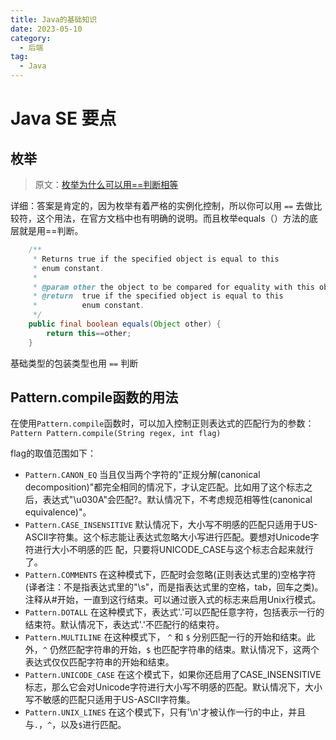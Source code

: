 ```yaml
---
title: Java的基础知识
date: 2023-05-10
category:
  - 后端
tag:
  - Java
---
```


# Java SE 要点

## 枚举

> 原文：[枚举为什么可以用==判断相等](https://blog.csdn.net/x_iya/article/details/53291536)

详细：答案是肯定的，因为枚举有着严格的实例化控制，所以你可以用 `==` 去做比较符，这个用法，在官方文档中也有明确的说明。而且枚举equals（）方法的底层就是用==判断。
```java
    /**
     * Returns true if the specified object is equal to this
     * enum constant.
     *
     * @param other the object to be compared for equality with this object.
     * @return  true if the specified object is equal to this
     *          enum constant.
     */
    public final boolean equals(Object other) {
        return this==other;
    }
```
基础类型的包装类型也用 `==` 判断



## Pattern.compile函数的用法

在使用`Pattern.compile`函数时，可以加入控制正则表达式的匹配行为的参数： 
`Pattern Pattern.compile(String regex, int flag) `

flag的取值范围如下： 

- `Pattern.CANON_EQ`     当且仅当两个字符的"正规分解(canonical decomposition)"都完全相同的情况下，才认定匹配。比如用了这个标志之后，表达式"\u030A"会匹配?。默认情况下，不考虑规范相等性(canonical equivalence)"。 
- `Pattern.CASE_INSENSITIVE`     默认情况下，大小写不明感的匹配只适用于US-ASCII字符集。这个标志能让表达式忽略大小写进行匹配。要想对Unicode字符进行大小不明感的匹 配，只要将UNICODE_CASE与这个标志合起来就行了。 
- `Pattern.COMMENTS`     在这种模式下，匹配时会忽略(正则表达式里的)空格字符(译者注：不是指表达式里的"\\s"，而是指表达式里的空格，tab，回车之类)。注释从#开始，一直到这行结束。可以通过嵌入式的标志来启用Unix行模式。 
- `Pattern.DOTALL`     在这种模式下，表达式'.'可以匹配任意字符，包括表示一行的结束符。默认情况下，表达式'.'不匹配行的结束符。 
- `Pattern.MULTILINE`   在这种模式下， `^` 和 `$` 分别匹配一行的开始和结束。此外，`^` 仍然匹配字符串的开始，`$` 也匹配字符串的结束。默认情况下，这两个表达式仅仅匹配字符串的开始和结束。 
- `Pattern.UNICODE_CASE`     在这个模式下，如果你还启用了CASE_INSENSITIVE标志，那么它会对Unicode字符进行大小写不明感的匹配。默认情况下，大小写不敏感的匹配只适用于US-ASCII字符集。 
- `Pattern.UNIX_LINES`     在这个模式下，只有'\n'才被认作一行的中止，并且与`.`，`^`，以及`$`进行匹配。

